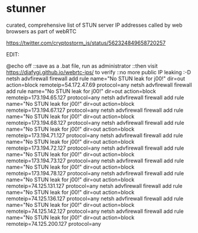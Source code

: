 # stunner
curated, comprehensive list of STUN server IP addresses called by web browsers as part of webRTC

https://twitter.com/cryptostorm_is/status/562324849658720257

EDIT: 

@echo off
::save as a .bat file, run as administrator
::then visit https://diafygi.github.io/webrtc-ips/ to verify
::no more public IP leaking :-D
netsh advfirewall firewall add rule name="No STUN leak for j00!" dir=out action=block remoteip=54.172.47.69 protocol=any
netsh advfirewall firewall add rule name="No STUN leak for j00!" dir=out action=block remoteip=173.194.65.127 protocol=any
netsh advfirewall firewall add rule name="No STUN leak for j00!" dir=out action=block remoteip=173.194.67.127 protocol=any
netsh advfirewall firewall add rule name="No STUN leak for j00!" dir=out action=block remoteip=173.194.68.127 protocol=any
netsh advfirewall firewall add rule name="No STUN leak for j00!" dir=out action=block remoteip=173.194.71.127 protocol=any
netsh advfirewall firewall add rule name="No STUN leak for j00!" dir=out action=block remoteip=173.194.72.127 protocol=any
netsh advfirewall firewall add rule name="No STUN leak for j00!" dir=out action=block remoteip=173.194.73.127 protocol=any
netsh advfirewall firewall add rule name="No STUN leak for j00!" dir=out action=block remoteip=173.194.78.127 protocol=any
netsh advfirewall firewall add rule name="No STUN leak for j00!" dir=out action=block remoteip=74.125.131.127 protocol=any
netsh advfirewall firewall add rule name="No STUN leak for j00!" dir=out action=block remoteip=74.125.136.127 protocol=any
netsh advfirewall firewall add rule name="No STUN leak for j00!" dir=out action=block remoteip=74.125.142.127 protocol=any
netsh advfirewall firewall add rule name="No STUN leak for j00!" dir=out action=block remoteip=74.125.200.127 protocol=any

